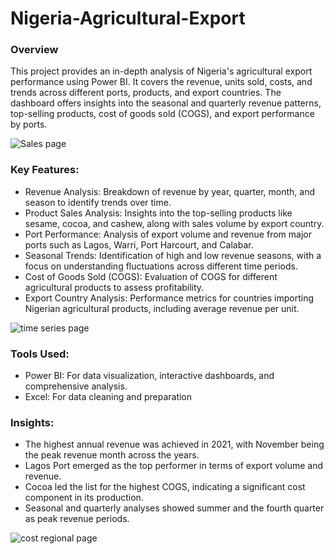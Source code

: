 # Nigeria-Agricultural-Export

### Overview
This project provides an in-depth analysis of Nigeria's agricultural export performance using Power BI. It covers the revenue, units sold, costs, and trends across different ports, products, and export countries. The dashboard offers insights into the seasonal and quarterly revenue patterns, top-selling products, cost of goods sold (COGS), and export performance by ports.

![Sales page](https://github.com/user-attachments/assets/7959cdde-f723-4242-ba3b-3359fb425b86)

### Key Features:
- Revenue Analysis: Breakdown of revenue by year, quarter, month, and season to identify trends over time.
- Product Sales Analysis: Insights into the top-selling products like sesame, cocoa, and cashew, along with sales volume by export country.
- Port Performance: Analysis of export volume and revenue from major ports such as Lagos, Warri, Port Harcourt, and Calabar.
- Seasonal Trends: Identification of high and low revenue seasons, with a focus on understanding fluctuations across different time periods.
- Cost of Goods Sold (COGS): Evaluation of COGS for different agricultural products to assess profitability.
- Export Country Analysis: Performance metrics for countries importing Nigerian agricultural products, including average revenue per unit.
  
![time series page](https://github.com/user-attachments/assets/608ec63b-386d-4299-9af2-4ebd68226677)

### Tools Used:
- Power BI: For data visualization, interactive dashboards, and comprehensive analysis.
- Excel: For data cleaning and preparation

### Insights:
- The highest annual revenue was achieved in 2021, with November being the peak revenue month across the years.
- Lagos Port emerged as the top performer in terms of export volume and revenue.
- Cocoa led the list for the highest COGS, indicating a significant cost component in its production.
- Seasonal and quarterly analyses showed summer and the fourth quarter as peak revenue periods.

![cost   regional page](https://github.com/user-attachments/assets/7b110a82-fdd7-49dc-b57a-d92c50171c0f)
